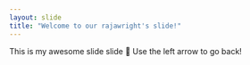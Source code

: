 ```yaml
---
layout: slide
title: "Welcome to our rajawright's slide!"
---
```

This is my awesome slide slide :tada:
Use the left arrow to go back!
